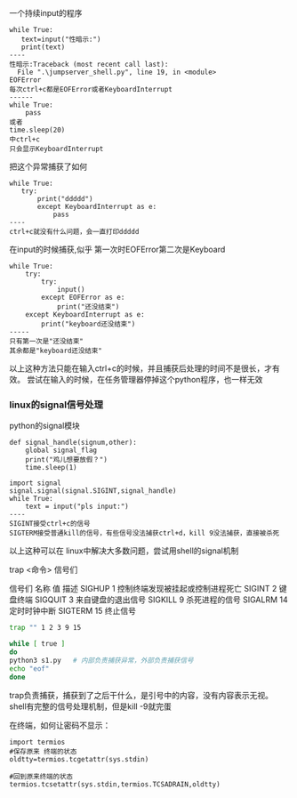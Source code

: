一个持续input的程序
```
while True:
   text=input("性暗示:")
   print(text)
----
性暗示:Traceback (most recent call last):
  File ".\jumpserver_shell.py", line 19, in <module>
EOFError
每次ctrl+c都是EOFError或者KeyboardInterrupt
------
while True:
    pass
或者
time.sleep(20)
中ctrl+c
只会显示KeyboardInterrupt
```

把这个异常捕获了如何
```
while True:
   try:
       print("ddddd")
       except KeyboardInterrupt as e:
           pass
----
ctrl+c就没有什么问题，会一直打印ddddd
```
在input的时候捕获,似乎 第一次时EOFError第二次是Keyboard
```
while True:
    try:
        try:
            input()
        except EOFError as e:
            print("还没结束")
    except KeyboardInterrupt as e:
        print("keyboard还没结束")
-----
只有第一次是"还没结束"
其余都是"keyboard还没结束"
```
以上这种方法只能在输入ctrl+c的时候，并且捕获后处理的时间不是很长，才有效。
尝试在输入的时候，在任务管理器停掉这个python程序，也一样无效

### linux的signal信号处理
python的signal模块
```
def signal_handle(signum,other):
    global signal_flag
    print("鸡儿想要放假？")
    time.sleep(1)

import signal
signal.signal(signal.SIGINT,signal_handle)
while True:
    text = input("pls input:")
----
SIGINT接受ctrl+c的信号
SIGTERM接受普通kill的信号，有些信号没法捕获ctrl+d，kill 9没法捕获，直接被杀死
```
以上这种可以在 linux中解决大多数问题，尝试用shell的signal机制

trap <命令>  信号们

信号们
名称    值     描述
SIGHUP  1      控制终端发现被挂起或控制进程死亡
SIGINT  2      键盘终端
SIGQUIT 3      来自键盘的退出信号
SIGKILL 9      杀死进程的信号
SIGALRM 14     定时时钟中断
SIGTERM 15     终止信号

```bash
trap "" 1 2 3 9 15

while [ true ]
do
python3 s1.py   # 内部负责捕获异常，外部负责捕获信号
echo "eof"
done
```

trap负责捕获，捕获到了之后干什么，是引号中的内容，没有内容表示无视。
shell有完整的信号处理机制，但是kill -9就完蛋

在终端，如何让密码不显示：
```
import termios
#保存原来 终端的状态
oldtty=termios.tcgetattr(sys.stdin)

#回到原来终端的状态
termios.tcsetattr(sys.stdin,termios.TCSADRAIN,oldtty)
```









